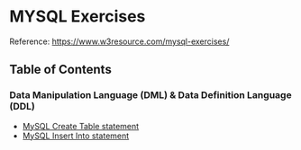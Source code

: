# MYSQL Exercises

Reference: https://www.w3resource.com/mysql-exercises/



## Table of Contents

### Data Manipulation Language (DML) & Data Definition Language (DDL)
  * [MySQL Create Table statement](https://github.com/chyneyee/Nothing-Better-To-Do/tree/main/SQL/MariaDB-MySQL/w3resource/Create-Table)
  * [MySQL Insert Into statement](https://github.com/chyneyee/Nothing-Better-To-Do/blob/main/SQL/MariaDB-MySQL/w3resource/Insert-Into/)
